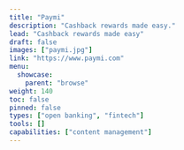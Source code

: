 ```yaml
---
title: "Paymi"
description: "Cashback rewards made easy."
lead: "Cashback rewards made easy"
draft: false
images: ["paymi.jpg"]
link: "https://www.paymi.com"
menu:
  showcase:
    parent: "browse"
weight: 140
toc: false
pinned: false
types: ["open banking", "fintech"]
tools: []
capabilities: ["content management"]
---
```


